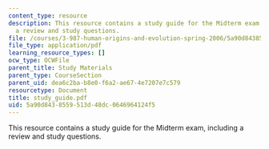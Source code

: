 ```yaml
---
content_type: resource
description: This resource contains a study guide for the Midterm exam, including
  a review and study questions.
file: /courses/3-987-human-origins-and-evolution-spring-2006/5a90d8438559513d48dc0646964124f5_study_guide.pdf
file_type: application/pdf
learning_resource_types: []
ocw_type: OCWFile
parent_title: Study Materials
parent_type: CourseSection
parent_uid: dea6c2ba-b8e0-f6a2-ae67-4e7207e7c579
resourcetype: Document
title: study_guide.pdf
uid: 5a90d843-8559-513d-48dc-0646964124f5
---
```

This resource contains a study guide for the Midterm exam, including a review and study questions.

